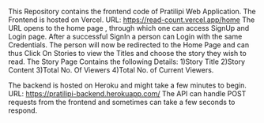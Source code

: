 This Repository contains the frontend code of Pratilipi Web Application.
The Frontend is hosted on Vercel.
URL: https://read-count.vercel.app/home
The URL opens to the home page , through which one can access SignUp and Login page.
After a successful SignIn a person can Login with the same Credentials.
The person will now be redirected to the Home Page and can thus Click On Stories to view the Titles and choose the story they wish to read.
The Story Page Contains the following Details:
1)Story Title
2)Story Content
3)Total No. Of Viewers
4)Total No. of Current Viewers.

The backend is hosted on Heroku and might take a few minutes to begin.
URL: https://pratilipi-backend.herokuapp.com/
The API can handle POST requests from the frontend and sometimes can take a few seconds to respond.
